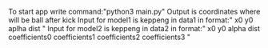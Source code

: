 To start app write command:"python3 main.py"
Output is coordinates where will be ball after kick
Input for model1 is keppeng in data1 in format:"
x0
y0
aplha
dist
"
Input for model2 is keppeng in data2 in format:"
x0
y0
alpha
dist
coefficients0
coefficients1
coefficients2
coefficients3
"
